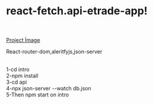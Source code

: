 # react-fetch.api-etrade-app!<br><br>

[Project İmage](https://user-images.githubusercontent.com/63939769/189692865-545897d1-2f53-4514-b240-99d75eda7f93.png)<br>

React-router-dom,aleritfyjs,json-server<br><br>



1-cd intro<br>
2-npm install<br>
3-cd api<br>
4-npx json-server --watch db.json<br>
5-Then npm start on intro<br>

